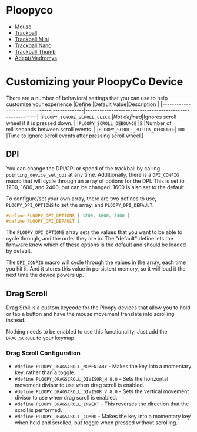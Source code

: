 # Ploopyco

* [Mouse](mouse/)
* [Trackball](trackball/)
* [Trackball Mini](trackball_mini/)
* [Trackball Nano](trackball_nano/)
* [Trackball Thumb](trackball_thumb/)
* [Adept/Madromys](madromys/)

# Customizing your PloopyCo Device

There are a number of behavioral settings that you can use to help customize your experience
|Define                         |Default Value|Description                                              |
|-------------------------------|-------------|---------------------------------------------------------|
|`PLOOPY_IGNORE_SCROLL_CLICK`   |*Not defined*|Ignores scroll wheel if it is pressed down.              |
|`PLOOPY_SCROLL_DEBOUNCE`       |`5`          |Number of milliseconds between scroll events.            |
|`PLOOPY_SCROLL_BUTTON_DEBOUNCE`|`100`        |Time to ignore scroll events after pressing scroll wheel.|

## DPI

You can change the DPI/CPI or speed of the trackball by calling `pointing_device_set_cpi` at any time. Additionally, there is a `DPI_CONFIG` macro that will cycle through an array of options for the DPI.  This is set to 1200, 1600, and 2400, but can be changed.  1600 is also set to the default.

To configure/set your own array, there are two defines to use, `PLOOPY_DPI_OPTIONS` to set the array, and `PLOOPY_DPI_DEFAULT`.

```c
#define PLOOPY_DPI_OPTIONS { 1200, 1600, 2400 }
#define PLOOPY_DPI_DEFAULT 1
```

The `PLOOPY_DPI_OPTIONS` array sets the values that you want to be able to cycle through, and the order they are in.  The "default" define lets the firmware know which of these options is the default and should be loaded by default.

The `DPI_CONFIG` macro will cycle through the values in the array, each time you hit it.  And it stores this value in persistent memory, so it will load it the next time the device powers up.

## Drag Scroll

Drag Sroll is a custom keycode for the Ploopy devices that allow you to hold or tap a button and have the mouse movement translate into scrolling instead.

Nothing needs to be enabled to use this functionality.  Just add the `DRAG_SCROLL` to your keymap.

### Drag Scroll Configuration

* `#define PLOOPY_DRAGSCROLL_MOMENTARY` - Makes the key into a momentary key, rather than a toggle.
* `#define PLOOPY_DRAGSCROLL_DIVISOR_H 8.0` - Sets the horizontal movement divisor to use when drag scroll is enabled.
* `#define PLOOPY_DRAGSCROLL_DIVISOR_V 8.0` - Sets the vertical movement divisor to use when drag scroll is enabled.
* `#define PLOOPY_DRAGSCROLL_INVERT` - This reverses the direction that the scroll is performed.
* `#define PLOOPY_DRAGSCROLL_COMBO` - Makes the key into a momentary key when held and scrolled, but toggle when pressed without scrolling.
